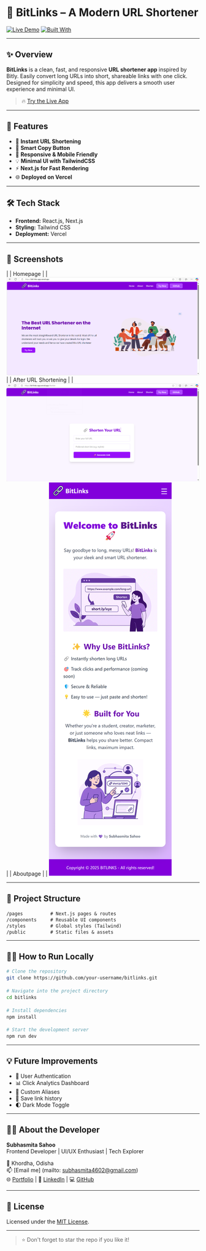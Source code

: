 # 🔗 BitLinks – A Modern URL Shortener

[![Live Demo](https://img.shields.io/badge/Live%20Demo-Visit%20Now-brightgreen?style=for-the-badge)](https://bit-links-app.vercel.app)
[![Built With](https://img.shields.io/badge/Built%20With-Next.js%2C%20React%2C%20TailwindCSS-blueviolet?style=for-the-badge)]()

---

## ✨ Overview

**BitLinks** is a clean, fast, and responsive **URL shortener app** inspired by Bitly. Easily convert long URLs into short, shareable links with one click. Designed for simplicity and speed, this app delivers a smooth user experience and minimal UI.

> 🔥 [Try the Live App](https://bit-links-app.vercel.app)

---

## 🚀 Features

- 🔗 **Instant URL Shortening**
- 🧠 **Smart Copy Button**
- 📱 **Responsive & Mobile Friendly**
- 💡 **Minimal UI with TailwindCSS**
- ⚡ **Next.js for Fast Rendering**
- 🌐 **Deployed on Vercel**

---

## 🛠️ Tech Stack

- **Frontend:** React.js, Next.js
- **Styling:** Tailwind CSS
- **Deployment:** Vercel

---

## 📸 Screenshots

| |  Homepage |
| ![Home](/public/Home.png) |
| After URL Shortening |
| ![Shortened](/public/Shorten.png) | 
| Aboutpage |
| ![About](/public/about.png)

---

## 📂 Project Structure

```
/pages          # Next.js pages & routes
/components     # Reusable UI components
/styles         # Global styles (Tailwind)
/public         # Static files & assets
```

---

## 🧑‍💻 How to Run Locally

```bash
# Clone the repository
git clone https://github.com/your-username/bitlinks.git

# Navigate into the project directory
cd bitlinks

# Install dependencies
npm install

# Start the development server
npm run dev
```

---

## 💡 Future Improvements

- 🔐 User Authentication
- 📊 Click Analytics Dashboard
- 🧾 Custom Aliases
- 🧠 Save link history
- 🌓 Dark Mode Toggle

---

## 👩‍💻 About the Developer

**Subhasmita Sahoo**  
Frontend Developer | UI/UX Enthusiast | Tech Explorer

📍 Khordha, Odisha  
📫 [Email me] (mailto: subhasmita4602@gmail.com)  
🌐 [Portfolio](#) | 💼 [LinkedIn](https://www.linkedin.com/in/subhasmita-sahoo-puja/) | 💻 [GitHub](https://github.com/subhasmita-puja)

---

## 📝 License

Licensed under the [MIT License](LICENSE).

---

> ⭐ Don't forget to star the repo if you like it!
